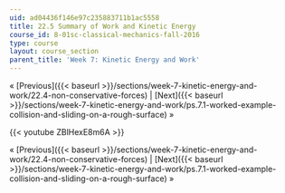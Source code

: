 ```yaml
---
uid: ad04436f146e97c235883711b1ac5558
title: 22.5 Summary of Work and Kinetic Energy
course_id: 8-01sc-classical-mechanics-fall-2016
type: course
layout: course_section
parent_title: 'Week 7: Kinetic Energy and Work'
---
```


« [Previous]({{< baseurl >}}/sections/week-7-kinetic-energy-and-work/22.4-non-conservative-forces) | [Next]({{< baseurl >}}/sections/week-7-kinetic-energy-and-work/ps.7.1-worked-example-collision-and-sliding-on-a-rough-surface) »

{{< youtube ZBlHexE8m6A >}}

« [Previous]({{< baseurl >}}/sections/week-7-kinetic-energy-and-work/22.4-non-conservative-forces) | [Next]({{< baseurl >}}/sections/week-7-kinetic-energy-and-work/ps.7.1-worked-example-collision-and-sliding-on-a-rough-surface) »